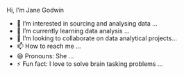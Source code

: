 Hi, I’m Jane Godwin
- 👀 I’m interested in sourcing and analysing data ...
- 🌱 I’m currently learning data analysis  ...
- 💞️ I’m looking to collaborate on data analytical projects...
- 📫 How to reach me ...
- 😄 Pronouns: She ...
- ⚡ Fun fact: I love to solve brain tasking problems ...

<!---
Jane-kode/Jane-kode is a ✨ special ✨ repository because its `README.md` (this file) appears on your GitHub profile.
You can click the Preview link to take a look at your changes.
--->
